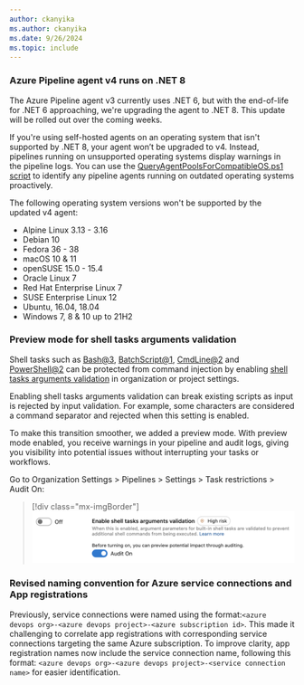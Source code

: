 ```yaml
---
author: ckanyika
ms.author: ckanyika
ms.date: 9/26/2024
ms.topic: include
---
```


### Azure Pipeline agent v4 runs on .NET 8


The Azure Pipeline agent v3 currently uses .NET 6, but with the end-of-life for .NET 6 approaching, we're upgrading the agent to .NET 8. This update will be rolled out over the coming weeks.

If you're using self-hosted agents on an operating system that isn't supported by .NET 8, your agent won’t be upgraded to v4. Instead, pipelines running on unsupported operating systems display warnings in the pipeline logs. You can use the [QueryAgentPoolsForCompatibleOS.ps1 script](https://github.com/microsoft/azure-pipelines-agent/tree/master/tools/FindAgentsNotCompatibleWithAgent) to identify any pipeline agents running on outdated operating systems proactively.

The following operating system versions won't be supported by the updated v4 agent:

- Alpine Linux 3.13 - 3.16
- Debian 10
- Fedora 36 - 38
- macOS 10 & 11
- openSUSE 15.0 - 15.4
- Oracle Linux 7
- Red Hat Enterprise Linux 7
- SUSE Enterprise Linux 12
- Ubuntu, 16.04, 18.04
- Windows 7, 8 & 10 up to 21H2

### Preview mode for shell tasks arguments validation

Shell tasks such as [Bash@3](https://learn.microsoft.com/azure/devops/pipelines/tasks/reference/bash-v3?view=azure-pipelines), [BatchScript@1](https://learn.microsoft.com/azure/devops/pipelines/tasks/reference/batch-script-v1?view=azure-pipelines), [CmdLine@2](https://learn.microsoft.com/azure/devops/pipelines/tasks/reference/cmd-line-v2?view=azure-pipelines) and [PowerShell@2](https://learn.microsoft.com/azure/devops/pipelines/tasks/reference/powershell-v2?view=azure-pipelines) can be protected from command injection by enabling [shell tasks arguments validation](https://learn.microsoft.com/azure/devops/pipelines/security/inputs?view=azure-devops#enable-shell-tasks-arguments-parameter-validation) in organization or project settings.

Enabling shell tasks arguments validation can break existing scripts as input is rejected by input validation. For example, some characters are considered a command separator and rejected when this setting is enabled.

To make this transition smoother, we added a preview mode. With preview mode enabled, you receive warnings in your pipeline and audit logs, giving you visibility into potential issues without interrupting your tasks or workflows.

Go to Organization Settings > Pipelines > Settings > Task restrictions > Audit On:

> [!div class="mx-imgBorder"]
> ![Screenshot of general to enable auditing.](../../media/245-pipelines-01.png "Screenshot of general to enable auditing")

### Revised naming convention for Azure service connections and App registrations

Previously, service connections were named using the format:`<azure devops org>-<azure devops project>-<azure subscription id>`. This made it challenging to correlate app registrations with corresponding service connections targeting the same Azure subscription. To improve clarity, app registration names now include the service connection name, following this format: `<azure devops org>-<azure devops project>-<service connection name>` for easier identification.
